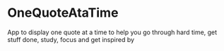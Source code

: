# OneQuoteAtaTime
App to display one quote at a time to help you go through hard time, get stuff done, study, focus and get inspired by
